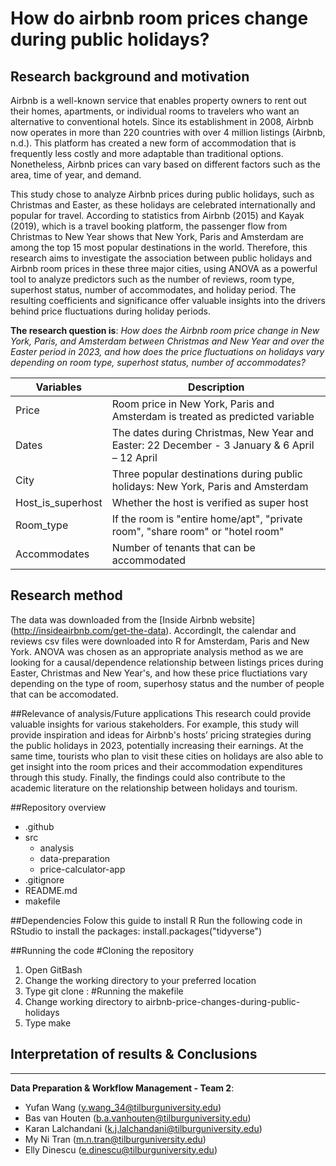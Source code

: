 # How do airbnb room prices change during public holidays?


## Research background and motivation
Airbnb is a well-known service that enables property owners to rent out their homes, apartments, or individual rooms to travelers who want an alternative to conventional hotels. Since its establishment in 2008, Airbnb now operates in more than 220 countries with over 4 million listings (Airbnb, n.d.). This platform has created a new form of accommodation that is frequently less costly and more adaptable than traditional options. Nonetheless, Airbnb prices can vary based on different factors such as the area, time of year, and demand. 

This study chose to analyze Airbnb prices during public holidays, such as Christmas and Easter, as these holidays are celebrated internationally and popular for travel. According to statistics from Airbnb (2015) and Kayak (2019), which is a travel booking platform, the passenger flow from Christmas to New Year shows that New York, Paris and Amsterdam are among the top 15 most popular destinations in the world. Therefore, this research aims to investigate the association between public holidays and Airbnb room prices in these three major cities, using ANOVA as a powerful tool to analyze predictors such as the number of reviews, room type, superhost status, number of accommodates, and holiday period. The resulting coefficients and significance offer valuable insights into the drivers behind price fluctuations during holiday periods. 

**The research question is**: 
*How does the Airbnb room price change in New York, Paris, and Amsterdam between Christmas and New Year and over the Easter period in 2023, and how does the price fluctuations on holidays vary depending on room type, superhost status, number of accommodates?*


| Variables         | Description   |
| -------------     | ------------- |
| Price             | Room price in New York, Paris and Amsterdam is treated as predicted variable |
| Dates             | The dates during Christmas, New Year and Easter: 22 December - 3 January & 6 April – 12 April |
| City              | Three popular destinations during public holidays: New York, Paris and Amsterdam  |
| Host_is_superhost | Whether the host is verified as super host|
| Room_type         | If the room is "entire home/apt", "private room", "share room" or "hotel room" |
| Accommodates      | Number of tenants that can be accommodated |


## Research method
The data was downloaded from the [Inside Airbnb website] (http://insideairbnb.com/get-the-data). Accordinglt, the calendar and reviews csv files were downloaded into R for Amsterdam, Paris and New York. ANOVA was chosen as an appropriate analysis method as we are looking for a causal/dependence relationship between listings prices during Easter, Christmas and New Year's, and how these price fluctiations vary depending on the type of room, superhosy status and the number of people that can be accomodated.

##Relevance of analysis/Future applications
This research could provide valuable insights for various stakeholders. For example, this study will provide inspiration and ideas for Airbnb's hosts’ pricing strategies during the public holidays in 2023, potentially increasing their earnings. At the same time, tourists who plan to visit these cities on holidays are also able to get insight into the room prices and their accommodation expenditures through this study. Finally, the findings could also contribute to the academic literature on the relationship between holidays and tourism.

##Repository overview
- .github
- src
  - analysis
  - data-preparation
  - price-calculator-app
- .gitignore
- README.md
- makefile

##Dependencies 
Folow this guide to install R
Run the following code in RStudio to install the packages:
install.packages("tidyverse")

##Running the code
#Cloning the repository
1. Open GitBash
2. Change the working directory to your preferred location
3. Type git clone :
#Running the makefile
1. Change working directory to airbnb-price-changes-during-public-holidays
2. Type make 

## Interpretation of results & Conclusions

------------------------------------------------------------------
**Data Preparation & Workflow Management - Team 2**:
- Yufan Wang (y.wang_34@tilburguniversity.edu)
- Bas van Houten (b.a.vanhouten@tilburguniversity.edu)
- Karan Lalchandani (k.j.lalchandani@tilburguniversity.edu)
- My Ni Tran (m.n.tran@tilburguniversity.edu)
- Elly Dinescu (e.dinescu@tilburguniversity.edu)
